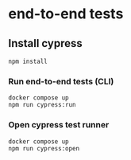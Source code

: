 # end-to-end tests

## Install cypress

```
npm install
```

### Run end-to-end tests (CLI)

```
docker compose up
npm run cypress:run
```

### Open cypress test runner

```
docker compose up
npm run cypress:open
```
